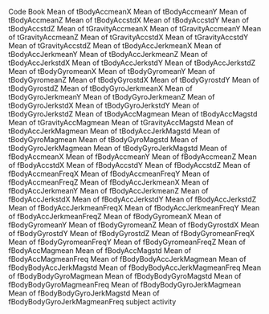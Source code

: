 Code Book
Mean of tBodyAccmeanX
Mean of tBodyAccmeanY
Mean of tBodyAccmeanZ
Mean of tBodyAccstdX
Mean of tBodyAccstdY
Mean of tBodyAccstdZ
Mean of tGravityAccmeanX
Mean of tGravityAccmeanY
Mean of tGravityAccmeanZ
Mean of tGravityAccstdX
Mean of tGravityAccstdY
Mean of tGravityAccstdZ
Mean of tBodyAccJerkmeanX
Mean of tBodyAccJerkmeanY
Mean of tBodyAccJerkmeanZ
Mean of tBodyAccJerkstdX
Mean of tBodyAccJerkstdY
Mean of tBodyAccJerkstdZ
Mean of tBodyGyromeanX
Mean of tBodyGyromeanY
Mean of tBodyGyromeanZ
Mean of tBodyGyrostdX
Mean of tBodyGyrostdY
Mean of tBodyGyrostdZ
Mean of tBodyGyroJerkmeanX
Mean of tBodyGyroJerkmeanY
Mean of tBodyGyroJerkmeanZ
Mean of tBodyGyroJerkstdX
Mean of tBodyGyroJerkstdY
Mean of tBodyGyroJerkstdZ
Mean of tBodyAccMagmean
Mean of tBodyAccMagstd
Mean of tGravityAccMagmean
Mean of tGravityAccMagstd
Mean of tBodyAccJerkMagmean
Mean of tBodyAccJerkMagstd
Mean of tBodyGyroMagmean
Mean of tBodyGyroMagstd
Mean of tBodyGyroJerkMagmean
Mean of tBodyGyroJerkMagstd
Mean of fBodyAccmeanX
Mean of fBodyAccmeanY
Mean of fBodyAccmeanZ
Mean of fBodyAccstdX
Mean of fBodyAccstdY
Mean of fBodyAccstdZ
Mean of fBodyAccmeanFreqX
Mean of fBodyAccmeanFreqY
Mean of fBodyAccmeanFreqZ
Mean of fBodyAccJerkmeanX
Mean of fBodyAccJerkmeanY
Mean of fBodyAccJerkmeanZ
Mean of fBodyAccJerkstdX
Mean of fBodyAccJerkstdY
Mean of fBodyAccJerkstdZ
Mean of fBodyAccJerkmeanFreqX
Mean of fBodyAccJerkmeanFreqY
Mean of fBodyAccJerkmeanFreqZ
Mean of fBodyGyromeanX
Mean of fBodyGyromeanY
Mean of fBodyGyromeanZ
Mean of fBodyGyrostdX
Mean of fBodyGyrostdY
Mean of fBodyGyrostdZ
Mean of fBodyGyromeanFreqX
Mean of fBodyGyromeanFreqY
Mean of fBodyGyromeanFreqZ
Mean of fBodyAccMagmean
Mean of fBodyAccMagstd
Mean of fBodyAccMagmeanFreq
Mean of fBodyBodyAccJerkMagmean
Mean of fBodyBodyAccJerkMagstd
Mean of fBodyBodyAccJerkMagmeanFreq
Mean of fBodyBodyGyroMagmean
Mean of fBodyBodyGyroMagstd
Mean of fBodyBodyGyroMagmeanFreq
Mean of fBodyBodyGyroJerkMagmean
Mean of fBodyBodyGyroJerkMagstd
Mean of fBodyBodyGyroJerkMagmeanFreq
subject
activity
